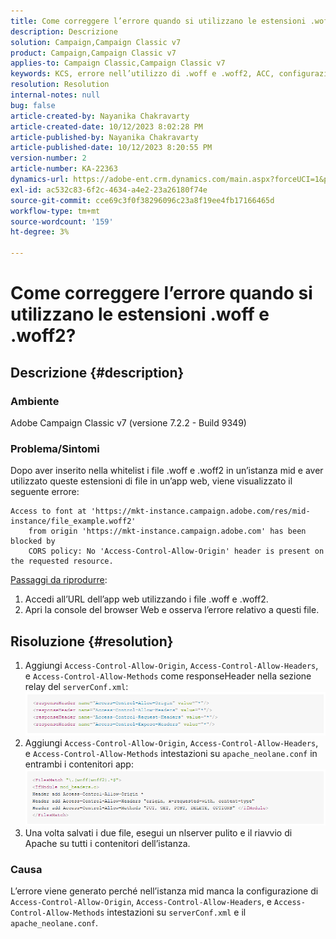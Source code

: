 ```yaml
---
title: Come correggere l’errore quando si utilizzano le estensioni .woff e .woff2?
description: Descrizione
solution: Campaign,Campaign Classic v7
product: Campaign,Campaign Classic v7
applies-to: Campaign Classic,Campaign Classic v7
keywords: KCS, errore nell’utilizzo di .woff e .woff2, ACC, configurazione mancante in serverConf.xml e Apache
resolution: Resolution
internal-notes: null
bug: false
article-created-by: Nayanika Chakravarty
article-created-date: 10/12/2023 8:02:28 PM
article-published-by: Nayanika Chakravarty
article-published-date: 10/12/2023 8:20:55 PM
version-number: 2
article-number: KA-22363
dynamics-url: https://adobe-ent.crm.dynamics.com/main.aspx?forceUCI=1&pagetype=entityrecord&etn=knowledgearticle&id=03313b44-3a69-ee11-9ae7-6045bd0065b6
exl-id: ac532c83-6f2c-4634-a4e2-23a26180f74e
source-git-commit: cce69c3f0f38296096c23a8f19ee4fb17166465d
workflow-type: tm+mt
source-wordcount: '159'
ht-degree: 3%

---
```


# Come correggere l’errore quando si utilizzano le estensioni .woff e .woff2?

## Descrizione {#description}


### Ambiente

Adobe Campaign Classic v7 (versione 7.2.2 - Build 9349)

### Problema/Sintomi

Dopo aver inserito nella whitelist i file .woff e .woff2 in un’istanza mid e aver utilizzato queste estensioni di file in un’app web, viene visualizzato il seguente errore:


```
Access to font at 'https://mkt-instance.campaign.adobe.com/res/mid-instance/file_example.woff2'
    from origin 'https://mkt-instance.campaign.adobe.com' has been blocked by 
    CORS policy: No 'Access-Control-Allow-Origin' header is present on the requested resource.
```


<u>Passaggi da riprodurre</u>:

1. Accedi all’URL dell’app web utilizzando i file .woff e .woff2.
2. Apri la console del browser Web e osserva l’errore relativo a questi file.



## Risoluzione {#resolution}


1. Aggiungi `Access-Control-Allow-Origin`, `Access-Control-Allow-Headers`, e `Access-Control-Allow-Methods` come responseHeader nella sezione relay del `serverConf.xml`:    ![](assets/02ae0a1c-2515-ee11-8f6e-6045bd0067ea.png)
2. Aggiungi `Access-Control-Allow-Origin`, `Access-Control-Allow-Headers`, e `Access-Control-Allow-Methods` intestazioni su `apache_neolane.conf` in entrambi i contenitori app:    ![](assets/f7215128-2515-ee11-8f6e-6045bd0067ea.png)
3. Una volta salvati i due file, esegui un nlserver pulito e il riavvio di Apache su tutti i contenitori dell’istanza.


### Causa

L’errore viene generato perché nell’istanza mid manca la configurazione di `Access-Control-Allow-Origin`, `Access-Control-Allow-Headers`, e `Access-Control-Allow-Methods` intestazioni su `serverConf.xml` e il `apache_neolane.conf`.
